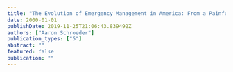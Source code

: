 ```yaml
---
title: "The Evolution of Emergency Management in America: From a Painful Past to a Promising but Uncertain Future. Handbook of Emergency Management. Ed. Ali Farazmand. Marcel-Dekker: New York. "
date: 2000-01-01
publishDate: 2019-11-25T21:06:43.839492Z
authors: ["Aaron Schroeder"]
publication_types: ["5"]
abstract: ""
featured: false
publication: ""
---
```


